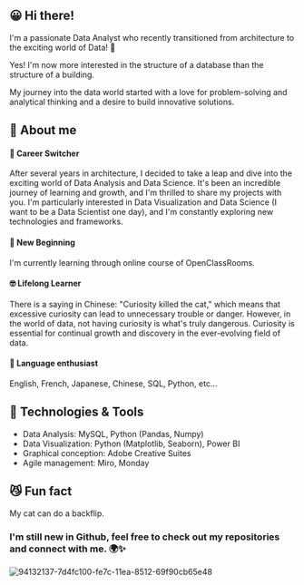 ## 😀 Hi there!
I'm a passionate Data Analyst who recently transitioned from architecture to the exciting world of Data! 🚀 
<p>Yes! I'm now more interested in the structure of a database than the structure of a building. </p>
My journey into the data world started with a love for problem-solving and analytical thinking and a desire to build innovative solutions.

## 🌟 About me 
#### 🔄 Career Switcher
  After several years in architecture, I decided to take a leap and dive into the exciting world of Data Analysis and Data Science. It's been an incredible journey of learning and growth, and I'm thrilled to share my projects with you. I'm particularly interested in Data Visualization and Data Science (I want to be a Data Scientist one day), and I'm constantly exploring new technologies and frameworks.
#### 🌱 New Beginning
  I'm currently learning through online course of OpenClassRooms.
#### 🤓 Lifelong Learner
  There is a saying in Chinese: "Curiosity killed the cat," which means that excessive curiosity can lead to unnecessary trouble or danger. However, in the world of data, not having curiosity is what's truly dangerous. Curiosity is essential for continual growth and discovery in the ever-evolving field of data.
#### 🤩 Language enthusiast
  English, French, Japanese, Chinese, SQL, Python, etc...

## 🔧 Technologies & Tools
* Data Analysis: MySQL, Python (Pandas, Numpy)
* Data Visualization: Python (Matplotlib, Seaborn), Power BI 
* Graphical conception: Adobe Creative Suites
* Agile management: Miro, Monday

## 😼 Fun fact
My cat can do a backflip.


### I'm still new in Github, feel free to check out my repositories and connect with me. 🌍✨
![94132137-7d4fc100-fe7c-11ea-8512-69f90cb65e48](https://github.com/user-attachments/assets/0bca592d-9374-4cdb-9994-46c4b6e3c045)

